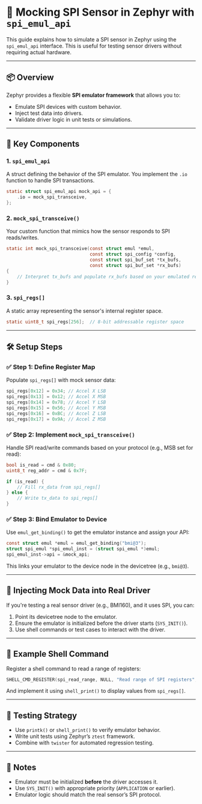 
# 🧪 Mocking SPI Sensor in Zephyr with `spi_emul_api`

This guide explains how to simulate a SPI sensor in Zephyr using the `spi_emul_api` interface. This is useful for testing sensor drivers without requiring actual hardware.

---

## 📦 Overview

Zephyr provides a flexible **SPI emulator framework** that allows you to:
- Emulate SPI devices with custom behavior.
- Inject test data into drivers.
- Validate driver logic in unit tests or simulations.

---

## 🧰 Key Components

### 1. `spi_emul_api`
A struct defining the behavior of the SPI emulator. You implement the `.io` function to handle SPI transactions.

```c
static struct spi_emul_api mock_api = {
    .io = mock_spi_transceive,
};
```

### 2. `mock_spi_transceive()`
Your custom function that mimics how the sensor responds to SPI reads/writes.

```c
static int mock_spi_transceive(const struct emul *emul,
                               const struct spi_config *config,
                               const struct spi_buf_set *tx_bufs,
                               const struct spi_buf_set *rx_bufs)
{
    // Interpret tx_bufs and populate rx_bufs based on your emulated register map
}
```

### 3. `spi_regs[]`
A static array representing the sensor's internal register space.

```c
static uint8_t spi_regs[256];  // 8-bit addressable register space
```

---

## 🛠️ Setup Steps

### ✅ Step 1: Define Register Map

Populate `spi_regs[]` with mock sensor data:

```c
spi_regs[0x12] = 0x34; // Accel X LSB
spi_regs[0x13] = 0x12; // Accel X MSB
spi_regs[0x14] = 0x78; // Accel Y LSB
spi_regs[0x15] = 0x56; // Accel Y MSB
spi_regs[0x16] = 0xBC; // Accel Z LSB
spi_regs[0x17] = 0x9A; // Accel Z MSB
```

### ✅ Step 2: Implement `mock_spi_transceive()`

Handle SPI read/write commands based on your protocol (e.g., MSB set for read):

```c
bool is_read = cmd & 0x80;
uint8_t reg_addr = cmd & 0x7F;

if (is_read) {
    // Fill rx_data from spi_regs[]
} else {
    // Write tx_data to spi_regs[]
}
```

### ✅ Step 3: Bind Emulator to Device

Use `emul_get_binding()` to get the emulator instance and assign your API:

```c
const struct emul *emul = emul_get_binding("bmi@3");
struct spi_emul *spi_emul_inst = (struct spi_emul *)emul;
spi_emul_inst->api = &mock_api;
```

This links your emulator to the device node in the devicetree (e.g., `bmi@3`).

---

## 🧪 Injecting Mock Data into Real Driver

If you're testing a real sensor driver (e.g., BMI160), and it uses SPI, you can:
1. Point its devicetree node to the emulator.
2. Ensure the emulator is initialized before the driver starts (`SYS_INIT()`).
3. Use shell commands or test cases to interact with the driver.

---

## 🧵 Example Shell Command

Register a shell command to read a range of registers:

```c
SHELL_CMD_REGISTER(spi_read_range, NULL, "Read range of SPI registers", cmd_spi_read_range);
```

And implement it using `shell_print()` to display values from `spi_regs[]`.

---

## 🧪 Testing Strategy

- Use `printk()` or `shell_print()` to verify emulator behavior.
- Write unit tests using Zephyr’s `ztest` framework.
- Combine with `twister` for automated regression testing.

---

## 📌 Notes

- Emulator must be initialized **before** the driver accesses it.
- Use `SYS_INIT()` with appropriate priority (`APPLICATION` or earlier).
- Emulator logic should match the real sensor’s SPI protocol.

